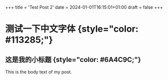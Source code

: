 +++
title = 'Test Post 2' 
date = 2024-01-01T16:15:01+01:00
draft = false
+++



# 测试一下中文字体 {style="color: #113285;"}


## 这是我的小标题 {style="color: #6A4C9C;"}


This is the body text of my post.
